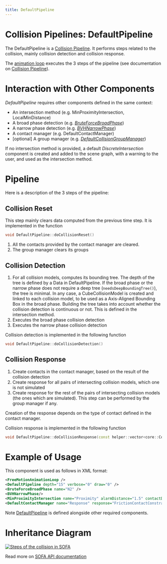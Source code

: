 ```yaml
---
title: DefaultPipeline
---
```


Collision Pipelines: DefaultPipeline
==============================================

The DefaultPipeline is a [Collision Pipeline](./collisionpipeline).
It performs steps related to the collision, mainly collision detection and collision response.

The [animation loop](../../../../simulation-principles/animation-loop/) executes the 3 steps of the pipeline (see documentation on [Collision Pipeline](./collisionpipeline)).

Interaction with Other Components
=================================

_DefaultPipeline_ requires other components defined in the same context:

- An intersection method (e.g. MinProximityIntersection, LocalMinDistance)
- A broad phase detection (e.g. [_BruteForceBroadPhase_](./bruteforcebroadphase))
- A narrow phase detection (e.g. [_BVHNarrowPhase_](./bvhnarrowphase))
- A contact manager (e.g. DefaultContactManager)
- [optional] A group manager (e.g. [_DefaultCollisionGroupManager_](../../collisiongroupmanagers/collisiongroupmanager))

If no intersection method is provided, a default _DiscreteIntersection_ component is created and added to the scene graph, with a warning to the user, and used as the intersection method.

Pipeline
========

Here is a description of the 3 steps of the pipeline:

Collision Reset
---------------

This step mainly clears data computed from the previous time step.
It is implemented in the function
```cpp
void DefaultPipeline::doCollisionReset()
```

1. All the contacts provided by the contact manager are cleared.
2. The group manager clears its groups

Collision Detection
-------------------

1. For all collision models, computes its bounding tree. The depth of the tree is defined by a Data in DefaultPipeline. If the broad phase or the narrow phase does not require a deep tree (`needsDeepBoundingTree()`), the tree is minimal. In any case, a CubeCollisionModel is created and linked to each collision model, to be used as a Axis-Aligned Bounding Box in the broad phase. Building the tree takes into account whether the collision detection is continuous or not. This is defined in the intersection method.
2. Executes the broad phase collision detection
3. Executes the narrow phase collision detection

Collision detection is implemented in the following function
```cpp
void DefaultPipeline::doCollisionDetection()
```

Collision Response
------------------

1. Create contacts in the contact manager, based on the result of the collision detection
2. Create response for all pairs of intersecting collision models, which one is not simulated
3. Create response for the rest of the pairs of intersecting collision models (the ones which are simulated). This step can be performed by the group manager if any.

Creation of the response depends on the type of contact defined in the contact manager.

Collision response is implemented in the following function
```cpp
void DefaultPipeline::doCollisionResponse(const helper::vector<core::CollisionModel*>& collisionModels)
```

Example of Usage
================

This component is used as follows in XML format:

```xml
<FreeMotionAnimationLoop />
<DefaultPipeline depth="15" verbose="0" draw="0" />
<BruteForceBroadPhase name="N2" />
<BVHNarrowPhase/>
<MinProximityIntersection name="Proximity" alarmDistance="1.5" contactDistance="1" />
<DefaultContactManager name="Response" response="FrictionContactConstraint" />
```

Note [DefaultPipeline](https://www.sofa-framework.org/api/master/sofa/html/classsofa_1_1component_1_1collision_1_1_default_pipeline.html) is defined alongside other required components.

Inheritance Diagram
===================

<a href="https://www.sofa-framework.org/api/master/sofa/html/classsofa_1_1component_1_1collision_1_1_default_pipeline.html">
<img src="https://www.sofa-framework.org/api/master/sofa/html/classsofa_1_1component_1_1collision_1_1_default_pipeline__inherit__graph.png" title="Steps of the collision in SOFA"/>
</a>

Read more on [SOFA API documentation](https://www.sofa-framework.org/api/master/sofa/html/classsofa_1_1component_1_1collision_1_1_default_pipeline.html)
